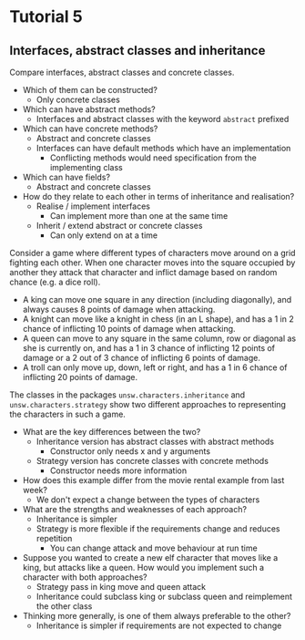 # Tutorial 5

## Interfaces, abstract classes and inheritance

Compare interfaces, abstract classes and concrete classes.

* Which of them can be constructed?
    * Only concrete classes
* Which can have abstract methods?
    * Interfaces and abstract classes with the keyword `abstract` prefixed
* Which can have concrete methods?
    * Abstract and concrete classes
    * Interfaces can have default methods which have an implementation
        * Conflicting methods would need specification from the implementing class
* Which can have fields?
    * Abstract and concrete classes
* How do they relate to each other in terms of inheritance and realisation?
    * Realise / implement interfaces
        * Can implement more than one at the same time
    * Inherit / extend abstract or concrete classes
        * Can only extend on at a time

Consider a game where different types of characters move around on a grid fighting each other. When one character moves into the square occupied by another they attack that character and inflict damage based on random chance (e.g. a dice roll).

* A king can move one square in any direction (including diagonally), and always causes 8 points of damage when attacking.
* A knight can move like a knight in chess (in an L shape), and has a 1 in 2 chance of inflicting 10 points of damage when attacking.
* A queen can move to any square in the same column, row or diagonal as she is currently on, and has a 1 in 3 chance of inflicting 12 points of damage or a 2 out of 3 chance of inflicting 6 points of damage.
* A troll can only move up, down, left or right, and has a 1 in 6 chance of inflicting 20 points of damage.

The classes in the packages `unsw.characters.inheritance` and `unsw.characters.strategy` show two different approaches to representing the characters in such a game.

* What are the key differences between the two?
    * Inheritance version has abstract classes with abstract methods
        * Constructor only needs x and y arguments
    * Strategy version has concrete classes with concrete methods
        * Constructor needs more information
* How does this example differ from the movie rental example from last week?
    * We don't expect a change between the types of characters
* What are the strengths and weaknesses of each approach?
    * Inheritance is simpler
    * Strategy is more flexible if the requirements change and reduces repetition
        * You can change attack and move behaviour at run time
* Suppose you wanted to create a new elf character that moves like a king, but attacks like a queen. How would you implement such a character with both approaches?
    * Strategy pass in king move and queen attack
    * Inheritance could subclass king or subclass queen and reimplement the other class
* Thinking more generally, is one of them always preferable to the other?
    * Inheritance is simpler if requirements are not expected to change
